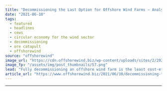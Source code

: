 ```yaml
---
title: "Decommissioning the Last Option for Offshore Wind Farms – Analysis"
date: "2021-06-10"
tags: 
  - featured
  - headlines
  - cews
  - circular economy for the wind sector
  - decommissioning
  - ore catapult
  - offshorewind
source: "offshorewind"
image_url: "https://cdn.offshorewind.biz/wp-content/uploads/sites/2/2021/06/10131503/Decommissioning-the-Last-Option-for-Offshore-Wind-Farms.png"
image_fp: "/assets/img/post_thumbnails/57.png"
lead: "Fully decommissioning an offshore wind farm is the least cost-effective strategy for owners of"
article_url: "https://www.offshorewind.biz/2021/06/10/decommissioning-the-last-option-for-offshore-wind-farms-analysis/"
---
```


---
